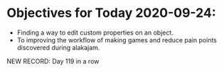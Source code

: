 # Objectives for Today 2020-09-24:

- Finding a way to edit custom properties on an object.
- To improving the workflow of making games and reduce pain points discovered during alakajam.

NEW RECORD: Day 119 in a row
